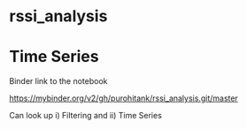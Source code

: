 # rssi_analysis
# Time Series


Binder link to the notebook

https://mybinder.org/v2/gh/purohitank/rssi_analysis.git/master

Can look up i) Filtering and ii) Time Series
